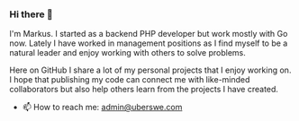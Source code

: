 ### Hi there 👋

I'm Markus. I started as a backend PHP developer but work mostly with Go now. 
Lately I have worked in management positions as I find myself to be a natural leader and 
enjoy working with others to solve problems.

Here on GitHub I share a lot of my personal projects that I enjoy working on. I hope that
publishing my code can connect me with like-minded collaborators but also help others learn 
from the projects I have created.

- 📫 How to reach me: admin@uberswe.com

